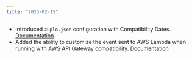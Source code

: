 ```yaml
---
title: "2023-02-15"
---
```


- Introduced `zuplo.json` configuration with Compatibility Dates. [Documentation](/docs/articles/zuplo-json).
- Added the ability to customize the event sent to AWS Lambda when running with AWS API Gateway compatibility. [Documentation](/docs/handlers/aws-lambda)
